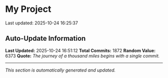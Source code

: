 # My Project


Last updated: 2025-10-24 16:25:37























































































































































































































































































































































































































































































































































































































































































































































































































































































































































































































































































































































































































































































































































































































































































































































































































































































































































































































































































































































































































































































































































































































































































































































## Auto-Update Information

**Last Updated:** 2025-10-24 16:51:12
**Total Commits:** 1872
**Random Value:** 6373
**Quote:** _The journey of a thousand miles begins with a single commit._

---
_This section is automatically generated and updated._